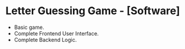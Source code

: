 # Letter Guessing Game  - [Software]
- Basic game.
- Complete Frontend User Interface.
- Complete Backend Logic.
